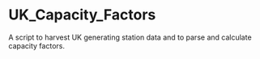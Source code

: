 # UK_Capacity_Factors
A script to harvest UK generating station data and to parse and calculate capacity factors.
